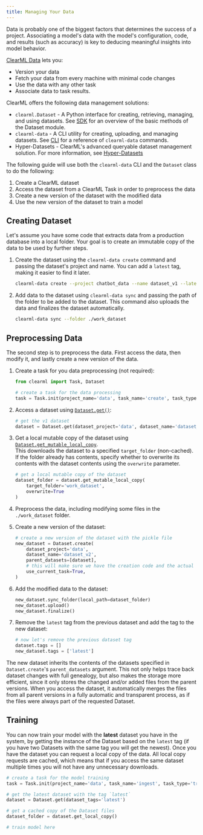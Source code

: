 ```yaml
---
title: Managing Your Data
---
```


Data is probably one of the biggest factors that determines the success of a project. Associating a model's data with
the model's configuration, code, and results (such as accuracy) is key to deducing meaningful insights into model behavior.

[ClearML Data](../clearml_data/clearml_data.md) lets you:
* Version your data
* Fetch your data from every machine with minimal code changes
* Use the data with any other task
* Associate data to task results.

ClearML offers the following data management solutions:

* `clearml.Dataset` - A Python interface for creating, retrieving, managing, and using datasets. See [SDK](../clearml_data/clearml_data_sdk.md) 
  for an overview of the basic methods of the Dataset module.
* `clearml-data` - A CLI utility for creating, uploading, and managing datasets. See [CLI](../clearml_data/clearml_data_cli.md) 
  for a reference of `clearml-data` commands.
* Hyper-Datasets - ClearML's advanced queryable dataset management solution. For more information, see [Hyper-Datasets](../hyperdatasets/overview.md)

The following guide will use both the `clearml-data` CLI and the `Dataset` class to do the following:
1. Create a ClearML dataset 
2. Access the dataset from a ClearML Task in order to preprocess the data
3. Create a new version of the dataset with the modified data 
4. Use the new version of the dataset to train a model

## Creating Dataset

Let's assume you have some code that extracts data from a production database into a local folder.
Your goal is to create an immutable copy of the data to be used by further steps.

1. Create the dataset using the `clearml-data create` command and passing the dataset's project and name. You can add a 
   `latest` tag, making it easier to find it later.

    ```bash
    clearml-data create --project chatbot_data --name dataset_v1 --latest
    ```

1. Add data to the dataset using `clearml-data sync` and passing the path of the folder to be added to the dataset.
   This command also uploads the data and finalizes the dataset automatically.

    ```bash
    clearml-data sync --folder ./work_dataset 
    ```


## Preprocessing Data
The second step is to preprocess the data. First access the data, then modify it,
and lastly create a new version of the data.

1. Create a task for you data preprocessing (not required):
   
   ```python
   from clearml import Task, Dataset

   # create a task for the data processing
   task = Task.init(project_name='data', task_name='create', task_type='data_processing')
   ``` 

1. Access a dataset using [`Dataset.get()`](../references/sdk/dataset.md#datasetget):

   ```python
   # get the v1 dataset
   dataset = Dataset.get(dataset_project='data', dataset_name='dataset_v1')
   ``` 
1. Get a local mutable copy of the dataset using [`Dataset.get_mutable_local_copy`](../references/sdk/dataset.md#get_mutable_local_copy). \
   This downloads the dataset to a specified `target_folder` (non-cached). If the folder already has contents, specify 
   whether to overwrite its contents with the dataset contents using the `overwrite` parameter.

   ```python
   # get a local mutable copy of the dataset
   dataset_folder = dataset.get_mutable_local_copy(
       target_folder='work_dataset', 
       overwrite=True
   )
   ```

1. Preprocess the data, including modifying some files in the `./work_dataset` folder.

1. Create a new version of the dataset: 

   ```python
   # create a new version of the dataset with the pickle file
   new_dataset = Dataset.create(
       dataset_project='data', 
       dataset_name='dataset_v2', 
       parent_datasets=[dataset], 
       # this will make sure we have the creation code and the actual dataset artifacts on the same Task 
       use_current_task=True,
   )

1. Add the modified data to the dataset: 

   ```python
   new_dataset.sync_folder(local_path=dataset_folder)
   new_dataset.upload()
   new_dataset.finalize()
   ```

1. Remove the `latest` tag from the previous dataset and add the tag to the new dataset:
   ```python
   # now let's remove the previous dataset tag
   dataset.tags = []
   new_dataset.tags = ['latest']
   ```

The new dataset inherits the contents of the datasets specified in `Dataset.create`'s `parent_datasets` argument.
This not only helps trace back dataset changes with full genealogy, but also makes the storage more efficient,
since it only stores the changed and/or added files from the parent versions.
When you access the dataset, it automatically merges the files from all parent versions 
in a fully automatic and transparent process, as if the files were always part of the requested Dataset.

## Training
You can now train your model with the **latest** dataset you have in the system, by getting the instance of the Dataset 
based on the `latest` tag (if you have two Datasets with the same tag you will get the newest).
Once you have the dataset you can request a local copy of the data. All local copy requests are cached,
which means that if you access the same dataset multiple times you will not have any unnecessary downloads.

```python
# create a task for the model training
task = Task.init(project_name='data', task_name='ingest', task_type='training')

# get the latest dataset with the tag `latest`
dataset = Dataset.get(dataset_tags='latest')

# get a cached copy of the Dataset files 
dataset_folder = dataset.get_local_copy()

# train model here
```